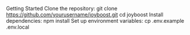 Getting Started
Clone the repository:
git clone https://github.com/yourusername/joyboost.git
cd joyboost
Install dependencies:
npm install
Set up environment variables:
cp .env.example .env.local
